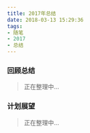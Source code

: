 ```yaml
---
title: 2017年总结
date: 2018-03-13 15:29:36
tags:
- 随笔
- 2017
- 总结
---
```


### 回顾总结
> 正在整理中...


### 计划展望
> 正在整理中...

